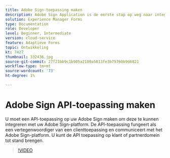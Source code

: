 ```yaml
---
title: Adobe Sign-toepassing maken
description: Adobe Sign Application is de eerste stap op weg naar integratie tussen AEM Forms en Adobe Sign.
solution: Experience Manager Forms
type: Documentation
role: Developer
level: Beginner, Intermediate
version: cloud-service
feature: Adaptieve Forms
topic: Ontwikkeling
kt: 7427
thumbnail: 332436.jpg
source-git-commit: 27f21bb9c1b905a2100a5013fe3b75760b9d6821
workflow-type: tm+mt
source-wordcount: '73'
ht-degree: 1%

---
```



# Adobe Sign API-toepassing maken

U moet een API-toepassing op uw Adobe Sign maken om deze te kunnen integreren met uw Adobe Sign-platform. De API-toepassing fungeert als een vertegenwoordiger van een clienttoepassing en communiceert met het Adobe Sign-platform. U kunt de API toepassing op klant of partnerdomein tot stand brengen.

>[!VIDEO](https://video.tv.adobe.com/v/332436?quality=12&learn=on)

